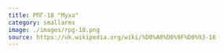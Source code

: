 ```yaml
---
title: РПГ-18 "Муха"
category: smallarms
image: ./images/rpg-18.png
source: https://uk.wikipedia.org/wiki/%D0%A0%D0%9F%D0%93-18
---
```

